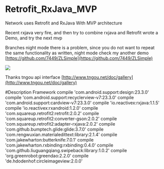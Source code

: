 # Retrofit_RxJava_MVP
Network uses Retrofit and RxJava With MVP architecture

Recent rxjava very fire, and then try to combine rxjava and Retrofit wrote a Demo, and try the next mvp

Branches night mode there is a problem, since you do not want to repeat the same functionality as written, night mode check my another demo
[https://github.com/7449/ZLSimple](https://github.com/7449/ZLSimple)

![](https://github.com/blackCave/Retrofit_RxJava_MVP/blob/master/image/C.gif)

Thanks tngou api interface [http://www.tngou.net/doc/gallery](http://www.tngou.net/doc/gallery)

#Description Framework
 	compile 'com.android.support:design:23.3.0'
    compile 'com.android.support:recyclerview-v7:23.3.0'
    compile 'com.android.support:cardview-v7:23.3.0'
    compile 'io.reactivex:rxjava:1.1.5'
    compile 'io.reactivex:rxandroid:1.2.0'
    compile 'com.squareup.retrofit2:retrofit:2.0.2'
    compile 'com.squareup.retrofit2:converter-gson:2.0.2'
    compile 'com.squareup.retrofit2:adapter-rxjava:2.0.2'
    compile 'com.github.bumptech.glide:glide:3.7.0'
    compile 'com.rengwuxian.materialedittext:library:2.1.4'
    compile 'com.jakewharton:butterknife:7.0.1'
    compile 'com.jakewharton.rxbinding:rxbinding:0.4.0'
    compile 'com.github.liuguangqiang.swipeback:library:1.0.2'
    compile 'org.greenrobot:greendao:2.2.0'
    compile 'de.hdodenhof:circleimageview:2.0.0'
